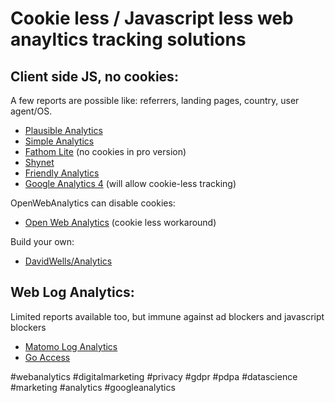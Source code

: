 # Cookie less / Javascript less web anayltics tracking solutions

## Client side JS, no cookies:

A few reports are possible like: referrers, landing pages, country, user agent/OS.

* [Plausible Analytics](https://github.com/plausible/analytics)
* [Simple Analytics](https://simpleanalytics.com/)
* [Fathom Lite](https://github.com/usefathom/fathom) (no cookies in pro version)
* [Shynet](https://github.com/milesmcc/shynet)
* [Friendly Analytics](https://friendly.is/en/analytics)
* [Google Analytics 4](https://searchengineland.com/google-analytics-4-adds-new-integrations-with-ads-ai-powered-insights-and-predictions-342048) (will allow cookie-less tracking)

OpenWebAnalytics can disable cookies:
* [Open Web Analytics](https://github.com/Open-Web-Analytics/Open-Web-Analytics/wiki) (cookie less workaround)

Build your own:
* [DavidWells/Analytics](https://github.com/DavidWells/analytics)

## Web Log Analytics:
Limited reports available too, but immune against ad blockers and javascript blockers

* [Matomo Log Analytics](https://matomo.org/log-analytics/)
* [Go Access](https://goaccess.io/)

#webanalytics #digitalmarketing #privacy #gdpr #pdpa #datascience #marketing #analytics #googleanalytics
